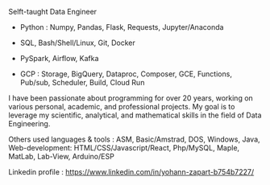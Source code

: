 Selft-taught Data Engineer

* Python : Numpy, Pandas, Flask, Requests, Jupyter/Anaconda
  
* SQL, Bash/Shell/Linux, Git, Docker
  
* PySpark, Airflow, Kafka
  
* GCP : Storage, BigQuery, Dataproc, Composer, GCE, Functions, Pub/sub, Scheduler, Build, Cloud Run 

I have been passionate about programming for over 20 years, working on various personal, academic, and professional projects. My goal is to leverage my scientific, analytical, and mathematical skills in the field of Data Engineering.


Others used languages & tools : ASM, Basic/Amstrad, DOS, Windows, Java, Web-development: HTML/CSS/Javascript/React, Php/MySQL, Maple, MatLab, Lab-View, Arduino/ESP


Linkedin profile : https://www.linkedin.com/in/yohann-zapart-b754b7227/
<!--
**yzpt/yzpt** is a ✨ _special_ ✨ repository because its `README.md` (this file) appears on your GitHub profile.

Here are some ideas to get you started:

- 🔭 I’m currently working on ...
- 🌱 I’m currently learning ...
- 👯 I’m looking to collaborate on ...
- 🤔 I’m looking for help with ...
- 💬 Ask me about ...
- 📫 How to reach me: ...
- 😄 Pronouns: ...
- ⚡ Fun fact: ...
-->
